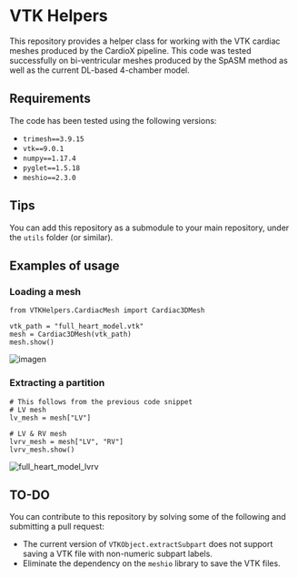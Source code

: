 # VTK Helpers
This repository provides a helper class for working with the VTK cardiac meshes produced by the CardioX pipeline.
This code was tested successfully on bi-ventricular meshes produced by the SpASM method as well as the current DL-based 4-chamber model.

## Requirements
The code has been tested using the following versions:
- `trimesh==3.9.15`
- `vtk==9.0.1`
- `numpy==1.17.4`
- `pyglet==1.5.18`
- `meshio==2.3.0`

## Tips
You can add this repository as a submodule to your main repository, under the `utils` folder (or similar).

## Examples of usage
### Loading a mesh
```
from VTKHelpers.CardiacMesh import Cardiac3DMesh

vtk_path = "full_heart_model.vtk"
mesh = Cardiac3DMesh(vtk_path)
mesh.show()
```
![imagen](https://user-images.githubusercontent.com/11581216/124265436-92553100-db2d-11eb-97e0-4227295f1c90.png)

### Extracting a partition

```
# This follows from the previous code snippet
# LV mesh
lv_mesh = mesh["LV"]

# LV & RV mesh
lvrv_mesh = mesh["LV", "RV"]
lvrv_mesh.show()
```

![full_heart_model_lvrv](https://user-images.githubusercontent.com/11581216/124301229-6babf000-db57-11eb-8a39-7b3305ae9d89.png)

## TO-DO
You can contribute to this repository by solving some of the following and submitting a pull request:
- The current version of `VTKObject.extractSubpart` does not support saving a VTK file with non-numeric subpart labels.
- Eliminate the dependency on the `meshio` library to save the VTK files.
